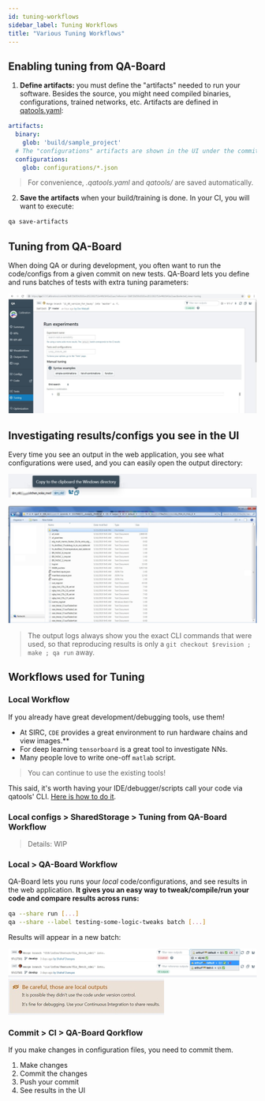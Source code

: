 ```yaml
---
id: tuning-workflows
sidebar_label: Tuning Workflows
title: "Various Tuning Workflows"
---
```


## Enabling tuning from QA-Board
1. **Define artifacts:** you must define the "artifacts" needed to run your software. Besides the source, you might need compiled binaries, configurations, trained networks, etc. Artifacts are defined in [qatools.yaml](https://github.com/Samsung/qaboard/blob/master/qatools/sample_project/qatools.yaml#L85):

```yaml
artifacts:
  binary:
    glob: 'build/sample_project'
  # The "configurations" artifacts are shown in the UI under the commit's "Configuration" tab
  configurations:
    glob: configurations/*.json
```

> For convenience, *.qatools.yaml* and *qatools/* are saved automatically.

2. **Save the artifacts** when your build/training is done. In your CI, you will want to execute:

```bash
qa save-artifacts
```

## Tuning from QA-Board
When doing QA or during development, you often want to run the code/configs from a given commit on new tests. QA-Board lets you define and runs batches of tests with extra tuning parameters:

![Tuning from the UI](/img/tuning-from-the-ui.jpg)

## Investigating results/configs you see in the UI
Every time you see an output in the web application, you see what configurations were used, and you can easily open the output directory:

![Copy the Windows output dir](/img/output-windows-dir.jpg)

![Output directory from Windows](/img/winows-explorer-output-dir.jpg)

> The output logs always show you the exact CLI commands that were used, so that reproducing results is only a `git checkout $revision ; make ; qa run` away.


## Workflows used for Tuning
### **Local** Workflow
If you already have great development/debugging tools, use them!
- At SIRC, `CDE` provides a great environment to run hardware chains and view images.**
- For deep learning `tensorboard` is a great tool to investigate NNs.
- Many people love to write one-off `matlab` script.

> You can continue to use the existing tools!

This said, it's worth having your IDE/debugger/scripts call your code via qatools' CLI. [Here is how to do it](debugging).

### **Local configs > SharedStorage > Tuning from QA-Board** Workflow
> Details: WIP

### **Local > QA-Board** Workflow
QA-Board lets you runs your *local* code/configurations, and see results in the web application. **It gives you an easy way to tweak/compile/run your code and compare results across runs:**

```bash
qa --share run [...]
qa --share --label testing-some-logic-tweaks batch [...]
```

Results will appear in a new batch:

![selecting local runs](/img/selecting-local-runs.jpg)
![local runs warning](/img/local-runs-warning.jpg)


### **Commit > CI > QA-Board** Qorkflow
If you make changes in configuration files, you need to commit them.
1. Make changes
2. Commit the changes
3. Push your commit
4. See results in the UI
